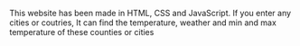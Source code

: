 This website has been made in HTML, CSS and JavaScript. If you enter any cities or coutries, It can find the temperature, weather and min and max temperature of these counties or cities
